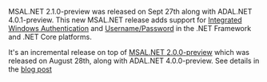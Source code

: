 MSAL.NET 2.1.0-preview was released on Sept 27th along with ADAL.NET 4.0.1-preview. This new MSAL.NET release adds support for [Integrated Windows Authentication](https://aka.ms/msal-net-iwa) and [Username/Password](https://aka.ms/msal-net-up) in the .NET Framework and .NET Core platforms.

It's an incremental release on top of [MSAL.NET 2.0.0-preview](https://github.com/AzureAD/microsoft-authentication-library-for-dotnet/wiki/msal-net-2-released) which was released on August 28th, along with ADAL.NET 4.0.0-preview. See details in the [blog post](https://aka.ms/adal-4-msal-2-preview)

